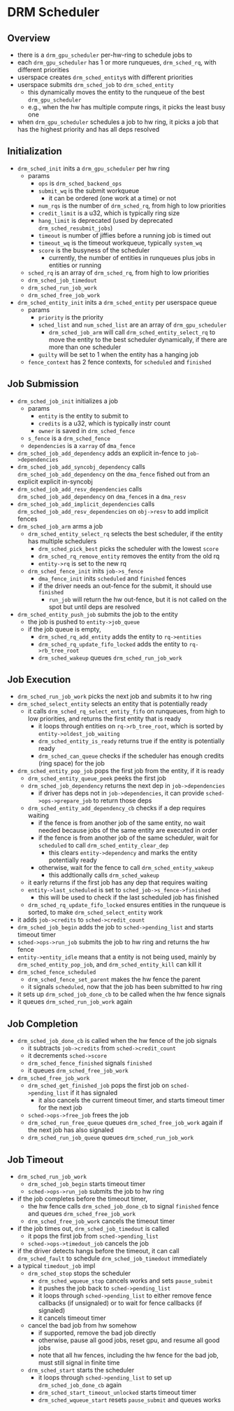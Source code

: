 DRM Scheduler
=============

## Overview

- there is a `drm_gpu_scheduler` per-hw-ring to schedule jobs to
- each `drm_gpu_scheduler` has 1 or more runqueues, `drm_sched_rq`, with
  different priorities
- userspace creates `drm_sched_entity`s with different priorities
- userspace submits `drm_sched_job` to `drm_sched_entity`
  - this dynamically moves the entity to the runqueue of the best
    `drm_gpu_scheduler`
   - e.g., when the hw has multiple compute rings, it picks the least busy one
- when `drm_gpu_scheduler` schedules a job to hw ring, it picks a job that has
  the highest priority and has all deps resolved

## Initialization

- `drm_sched_init` inits a `drm_gpu_scheduler` per hw ring
  - params
    - `ops` is `drm_sched_backend_ops`
    - `submit_wq` is the submit workqueue
      - it can be ordered (one work at a time) or not
    - `num_rqs` is the number of `drm_sched_rq`, from high to low priorities
    - `credit_limit` is a u32, which is typically ring size
    - `hang_limit` is deprecated (used by deprecated `drm_sched_resubmit_jobs`)
    - `timeout` is number of jiffies before a running job is timed out
    - `timeout_wq` is the timeout workqueue, typically `system_wq`
    - `score` is the busyness of the scheduler
      - currently, the number of entities in runqueues plus jobs in entities
        or running
  - `sched_rq` is an array of `drm_sched_rq`, from high to low priorities
  - `drm_sched_job_timedout`
  - `drm_sched_run_job_work`
  - `drm_sched_free_job_work`
- `drm_sched_entity_init` inits a `drm_sched_entity` per userspace queue
  - params
    - `priority` is the priority
    - `sched_list` and `num_sched_list` are an array of `drm_gpu_scheduler`
      - `drm_sched_job_arm` will call `drm_sched_entity_select_rq` to move the
        entity to the best scheduler dynamically, if there are more than one
        scheduler
    - `guilty` will be set to 1 when the entity has a hanging job
  - `fence_context` has 2 fence contexts, for `scheduled` and `finished`

## Job Submission

- `drm_sched_job_init` initializes a job
  - params
    - `entity` is the entity to submit to
    - `credits` is a u32, which is typically instr count
    - `owner` is saved in `drm_sched_fence`
  - `s_fence` is a `drm_sched_fence`
  - `dependencies` is a `xarray` of `dma_fence`
- `drm_sched_job_add_dependency` adds an explicit in-fence to
  `job->dependencies`
- `drm_sched_job_add_syncobj_dependency` calls `drm_sched_job_add_dependency`
  on the `dma_fence` fished out from an explicit explicit in-syncobj
- `drm_sched_job_add_resv_dependencies` calls `drm_sched_job_add_dependency`
  on `dma_fence`s in a `dma_resv`
- `drm_sched_job_add_implicit_dependencies` calls
  `drm_sched_job_add_resv_dependencies` on `obj->resv` to add implicit fences
- `drm_sched_job_arm` arms a job
  - `drm_sched_entity_select_rq` selects the best scheduler, if the entity has
    multiple schedulers
    - `drm_sched_pick_best` picks the scheduler with the lowest `score`
    - `drm_sched_rq_remove_entity` removes the entity from the old rq
    - `entity->rq` is set to the new rq
  - `drm_sched_fence_init` inits `job->s_fence`
    - `dma_fence_init` inits `scheduled` and `finished` fences
    - if the driver needs an out-fence for the submit, it should use
      `finished`
      - `run_job` will return the hw out-fence, but it is not called on the
        spot but until deps are resolved
- `drm_sched_entity_push_job` submits the job to the entity
  - the job is pushed to `entity->job_queue`
  - if the job queue is empty,
    - `drm_sched_rq_add_entity` adds the entity to `rq->entities`
    - `drm_sched_rq_update_fifo_locked` adds the entity to `rq->rb_tree_root`
    - `drm_sched_wakeup` queues `drm_sched_run_job_work`

## Job Execution

- `drm_sched_run_job_work` picks the next job and submits it to hw ring
- `drm_sched_select_entity` selects an entity that is potentially ready
  - it calls `drm_sched_rq_select_entity_fifo` on runqueues, from high to low
    priorities, and returns the first entity that is ready
    - it loops through entities on `rq->rb_tree_root`, which is sorted by
      `entity->oldest_job_waiting`
    - `drm_sched_entity_is_ready` returns true if the entity is potentially
      ready
    - `drm_sched_can_queue` checks if the scheduler has enough credits (ring
      space) for the job
- `drm_sched_entity_pop_job` pops the first job from the entity, if it is
  ready
  - `drm_sched_entity_queue_peek` peeks the first job
  - `drm_sched_job_dependency` returns the next dep in
    `job->dependencies`
    - if driver has deps not in `job->dependencies`, it can provide
      `sched->ops->prepare_job` to return those deps
  - `drm_sched_entity_add_dependency_cb` checks if a dep requires waiting
    - if the fence is from another job of the same entity, no wait needed
      because jobs of the same entity are executed in order
    - if the fence is from another job of the same scheduler, wait for
      `scheduled` to call `drm_sched_entity_clear_dep`
      - this clears `entity->dependency` and marks the entity potentially
        ready
    - otherwise, wait for the fence to call `drm_sched_entity_wakeup`
      - this addtionally calls `drm_sched_wakeup`
  - it early returns if the first job has any dep that requires waiting
  - `entity->last_scheduled` is set to `sched_job->s_fence->finished`
    - this will be used to check if the last scheduled job has finished
  - `drm_sched_rq_update_fifo_locked` ensures entities in the runqueue is
    sorted, to make `drm_sched_select_entity` work
- it adds `job->credits` to `sched->credit_count`
- `drm_sched_job_begin` adds the job to `sched->pending_list` and starts
  timeout timer
- `sched->ops->run_job` submits the job to hw ring and returns the hw fence
- `entity->entity_idle` means that a entity is not being used, mainly by
  `drm_sched_entity_pop_job`, and `drm_sched_entity_kill` can kill it
- `drm_sched_fence_scheduled`
  - `drm_sched_fence_set_parent` makes the hw fence the parent
  - it signals `scheduled`, now that the job has been submitted to hw ring
- it sets up `drm_sched_job_done_cb` to be called when the hw fence signals
- it queues `drm_sched_run_job_work` again

## Job Completion

- `drm_sched_job_done_cb` is called when the hw fence of the job signals
  - it subtracts `job->credits` from `sched->credit_count`
  - it decrements `sched->score`
  - `drm_sched_fence_finished` signals `finished`
  - it queues `drm_sched_free_job_work`
- `drm_sched_free_job_work`
  - `drm_sched_get_finished_job` pops the first job on `sched->pending_list`
    if it has signaled
    - it also cancels the current timeout timer, and starts timeout timer for
      the next job
  - `sched->ops->free_job` frees the job
  - `drm_sched_run_free_queue` queues `drm_sched_free_job_work` again if the
    next job has also signaled
  - `drm_sched_run_job_queue` queues `drm_sched_run_job_work`

## Job Timeout

- `drm_sched_run_job_work`
  - `drm_sched_job_begin` starts timeout timer
  - `sched->ops->run_job` submits the job to hw ring
- if the job completes before the timeout timer,
  - the hw fence calls `drm_sched_job_done_cb` to signal `finished` fence and
    queues `drm_sched_free_job_work`
  - `drm_sched_free_job_work` cancels the timeout timer
- if the job times out, `drm_sched_job_timedout` is called
  - it pops the first job from `sched->pending_list`
  - `sched->ops->timedout_job` cancels the job
- if the driver detects hangs before the timeout, it can call
  `drm_sched_fault` to schedule `drm_sched_job_timedout` immediately
- a typical `timedout_job` impl
  - `drm_sched_stop` stops the scheduler
    - `drm_sched_wqueue_stop` cancels works and sets `pause_submit`
    - it pushes the job back to `sched->pending_list`
    - it loops through `sched->pending_list` to either remove fence callbacks
      (if unsignaled) or to wait for fence callbacks (if signaled)
    - it cancels timeout timer
  - cancel the bad job from hw somehow
    - if supported, remove the bad job directly
    - otherwise, pause all good jobs, reset gpu, and resume all good jobs
    - note that all hw fences, including the hw fence for the bad job, must
      still signal in finite time
  - `drm_sched_start` starts the scheduler
    - it loops through `sched->pending_list` to set up `drm_sched_job_done_cb`
      again
    - `drm_sched_start_timeout_unlocked` starts timeout timer
    - `drm_sched_wqueue_start` resets `pause_submit` and queues works
